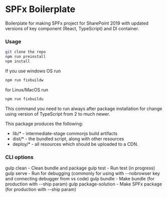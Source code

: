 # SPFx Boilerplate

Boilerplate for making SPFx project for SharePoint 2019 with updated versions of key component (React, TypeScript) and DI container.

### Usage

```bash
git clone the repo
npm run preinstall
npm install
```

If you use windows OS run 
```bash
npm run fixbuildw
```

for Linux/MacOS run 
```bash
npm run fixbuildu
```
This command you need to run always after package installation for change using version of TypeScript from 2 to much newer.

This package produces the following:

* lib/* - intermediate-stage commonjs build artifacts
* dist/* - the bundled script, along with other resources
* deploy/* - all resources which should be uploaded to a CDN.

### CLI options

gulp clean - Clean bundle and package
gulp test - Run test (in progress)
gulp serve - Run for debugging (commonly for using with --nobrowser key and connecting debugger from vs code)
gulp bundle - Make bundle (for production with --ship param)
gulp package-solution - Make SPFx package (for production with --ship param)


